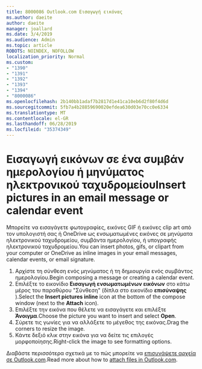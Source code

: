 ```yaml
---
title: 8000086 Outlook.com Εισαγωγή εικόνας
ms.author: daeite
author: daeite
manager: joallard
ms.date: 3/4/2019
ms.audience: Admin
ms.topic: article
ROBOTS: NOINDEX, NOFOLLOW
localization_priority: Normal
ms.custom:
- "1390"
- "1391"
- "1392"
- "1393"
- "1394"
- "8000086"
ms.openlocfilehash: 2b140bb1adaf7b2817d1e41ca10eb6d2f80f4d6d
ms.sourcegitcommit: 5fb7a4b28859690020efdea630d03e70cc0e6334
ms.translationtype: MT
ms.contentlocale: el-GR
ms.lasthandoff: 06/28/2019
ms.locfileid: "35374349"
---
```

# <a name="insert-pictures-in-an-email-message-or-calendar-event"></a><span data-ttu-id="f25c8-102">Εισαγωγή εικόνων σε ένα συμβάν ημερολογίου ή μηνύματος ηλεκτρονικού ταχυδρομείου</span><span class="sxs-lookup"><span data-stu-id="f25c8-102">Insert pictures in an email message or calendar event</span></span>

<span data-ttu-id="f25c8-103">Μπορείτε να εισαγάγετε φωτογραφίες, εικόνες GIF ή εικόνες clip art από τον υπολογιστή σας ή OneDrive ως ενσωματωμένες εικόνες σε μηνύματα ηλεκτρονικού ταχυδρομείου, συμβάντα ημερολογίου, ή υπογραφής ηλεκτρονικού ταχυδρομείου.</span><span class="sxs-lookup"><span data-stu-id="f25c8-103">You can insert photos, gifs, or clipart from your computer or OneDrive as inline images in your email messages, calendar events, or email signature.</span></span>

1. <span data-ttu-id="f25c8-104">Αρχίστε τη σύνθεση ενός μηνύματος ή τη δημιουργία ενός συμβάντος ημερολογίου.</span><span class="sxs-lookup"><span data-stu-id="f25c8-104">Begin composing a message or creating a calendar event.</span></span>
2. <span data-ttu-id="f25c8-105">Επιλέξτε το εικονίδιο **Εισαγωγή ενσωματωμένων εικόνων** στο κάτω μέρος του παραθύρου "Σύνθεση" (δίπλα στο εικονίδιο **επισύναψης** ).</span><span class="sxs-lookup"><span data-stu-id="f25c8-105">Select the **Insert pictures inline** icon at the bottom of the compose window (next to the **Attach** icon).</span></span>
3. <span data-ttu-id="f25c8-106">Επιλέξτε την εικόνα που θέλετε να εισαγάγετε και επιλέξτε **Άνοιγμα**.</span><span class="sxs-lookup"><span data-stu-id="f25c8-106">Choose the picture you want to insert and select **Open**.</span></span>
4. <span data-ttu-id="f25c8-107">Σύρετε τις γωνίες για να αλλάξετε το μέγεθος της εικόνας.</span><span class="sxs-lookup"><span data-stu-id="f25c8-107">Drag the corners to resize the image.</span></span>
5. <span data-ttu-id="f25c8-108">Κάντε δεξιό κλικ στην εικόνα για να δείτε τις επιλογές μορφοποίησης.</span><span class="sxs-lookup"><span data-stu-id="f25c8-108">Right-click the image to see formatting options.</span></span>

<span data-ttu-id="f25c8-109">Διαβάστε περισσότερα σχετικά με το πώς μπορείτε να [επισυνάψετε αρχεία σε Outlook.com](https://support.office.com/article/8d7c1ea7-4e5f-44ce-bb6e-c5fcc92ba9ab).</span><span class="sxs-lookup"><span data-stu-id="f25c8-109">Read more about how to [attach files in Outlook.com](https://support.office.com/article/8d7c1ea7-4e5f-44ce-bb6e-c5fcc92ba9ab).</span></span>